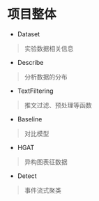 # 项目整体
+ Dataset
> 实验数据相关信息

+ Describe
> 分析数据的分布

+ TextFiltering
> 推文过滤、预处理等函数


+ Baseline
> 对比模型

+ HGAT
> 异构图表征数据

+ Detect
> 事件流式聚类
 
